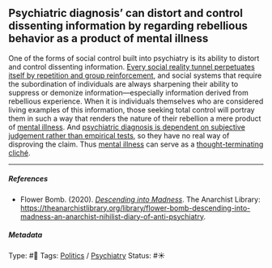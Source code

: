 ## Psychiatric diagnosis’ can distort and control dissenting information by regarding rebellious behavior as a product of mental illness

One of the forms of social control built into psychiatry is its ability to distort and control dissenting information. [Every social reality tunnel perpetuates itself by repetition and group reinforcement](Every%20social%20reality%20tunnel%20perpetuates%20itself%20by%20repetition%20and%20group%20reinforcement.md), and social systems that require the subordination of individuals are always sharpening their ability to suppress or demonize information—especially information derived from rebellious experience. When it is individuals themselves who are considered living examples of this information, those seeking total control will portray them in such a way that renders the nature of their rebellion a mere product of [mental illness](). And [psychiatric diagnosis is dependent on subjective judgement rather than empirical tests](Psychiatric%20diagnosis%20is%20dependent%20on%20subjective%20judgement%20rather%20than%20empirical%20tests.md), so they have no real way of disproving the claim. Thus [mental illness]() can serve as a [thought-terminating cliché](Thought-terminating%20clich%C3%A9.md).

---

##### References

* Flower Bomb. (2020). *[Descending into Madness](Descending%20into%20Madness.md)*. The Anarchist Library: https://theanarchistlibrary.org/library/flower-bomb-descending-into-madness-an-anarchist-nihilist-diary-of-anti-psychiatry.

##### Metadata

Type: #🔴 
Tags: [Politics](Politics.md) / [Psychiatry](Psychiatry.md)
Status: #☀️ 
